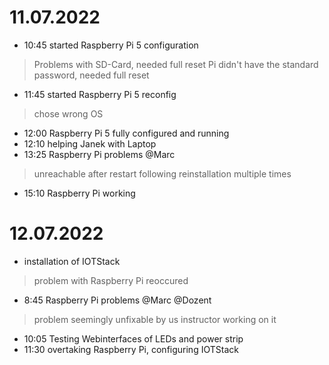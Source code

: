 # 11.07.2022
* 10:45 started Raspberry Pi 5 configuration
> Problems with SD-Card, needed full reset
> Pi didn't have the standard password, needed full reset
* 11:45 started Raspberry Pi 5 reconfig
> chose wrong OS
* 12:00 Raspberry Pi 5 fully configured and running
* 12:10 helping Janek with Laptop
* 13:25 Raspberry Pi problems @Marc
> unreachable after restart
> following reinstallation multiple times
* 15:10 Raspberry Pi working

# 12.07.2022
* installation of IOTStack
> problem with Raspberry Pi reoccured
* 8:45 Raspberry Pi problems @Marc @Dozent
> problem seemingly unfixable by us
> instructor working on it
* 10:05 Testing Webinterfaces of LEDs and power strip
* 11:30 overtaking Raspberry Pi, configuring IOTStack